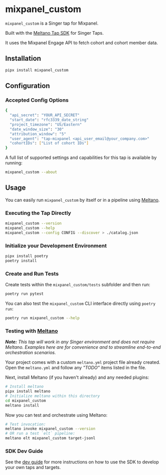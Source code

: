 # mixpanel_custom

`mixpanel_custom` is a Singer tap for Mixpanel.

Built with the [Meltano Tap SDK](https://sdk.meltano.com) for Singer Taps.

It uses the Mixpanel Engage API to fetch cohort and cohort member data.

## Installation

```bash
pipx install mixpanel_custom
```

## Configuration

### Accepted Config Options

```bash
{
  "api_secret": "YOUR_API_SECRET"
  "start_date": "rfc3339_date_string"
  "project_timezone": "US/Eastern"
  "date_window_size": "30"
  "attribution_window": "5"
  "user_agent": "tap-mixpanel <api_user_email@your_company.com>"
  "cohortIDs": ["List of cohort IDs"]
}
```

A full list of supported settings and capabilities for this
tap is available by running:

```bash
mixpanel_custom --about
```

## Usage

You can easily run `mixpanel_custom` by itself or in a pipeline using [Meltano](https://meltano.com/).

### Executing the Tap Directly

```bash
mixpanel_custom --version
mixpanel_custom --help
mixpanel_custom --config CONFIG --discover > ./catalog.json
```

### Initialize your Development Environment

```bash
pipx install poetry
poetry install
```

### Create and Run Tests

Create tests within the `mixpanel_custom/tests` subfolder and
  then run:

```bash
poetry run pytest
```

You can also test the `mixpanel_custom` CLI interface directly using `poetry run`:

```bash
poetry run mixpanel_custom --help
```

### Testing with [Meltano](https://www.meltano.com)

_**Note:** This tap will work in any Singer environment and does not require Meltano.
Examples here are for convenience and to streamline end-to-end orchestration scenarios._

Your project comes with a custom `meltano.yml` project file already created. Open the `meltano.yml` and follow any _"TODO"_ items listed in
the file.

Next, install Meltano (if you haven't already) and any needed plugins:

```bash
# Install meltano
pipx install meltano
# Initialize meltano within this directory
cd mixpanel_custom
meltano install
```

Now you can test and orchestrate using Meltano:

```bash
# Test invocation:
meltano invoke mixpanel_custom --version
# OR run a test `elt` pipeline:
meltano elt mixpanel_custom target-jsonl
```

### SDK Dev Guide

See the [dev guide](https://sdk.meltano.com/en/latest/dev_guide.html) for more instructions on how to use the SDK to develop your own taps and targets.
